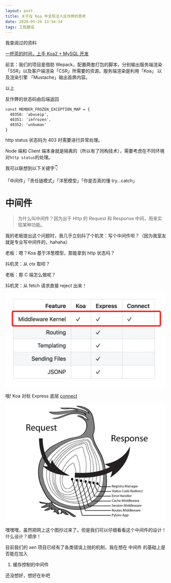 ```yaml
---
layout: post
title: 关于在 Koa 中全局注入反作弊的思考
date: 2020-05-26 13:54:14
tags: 工程建设
---
```

我查阅过的资料

[一杯茶的时间，上手 Koa2 + MySQL 开发](https://juejin.im/post/5ece2a1e6fb9a048021466b0?utm_source=gold_browser_extension)

前言：我们的项目是借助 Wepack，配置两套打包的脚本，分别输出服务端渲染「SSR」以及客户端渲染「CSR」所需要的资源。服务端渲染是利用「Koa」 以及渲染引擎 「Mustache」输出首屏内容。

以上

反作弊的状态码由后端返回
```
const MEMBER_FROZEN_EXCEPTION_MAP = {
  40350: 'abuseip',
  40351: 'imfrozen',
  40352: 'unhuman'
}
```
http status 状态码为 403 时需要进行异常处理。

Node 端和 Client 端本身就是隔离的（所以有了同构技术），需要考虑在不同环境对`http status`的处理。

我可以联想到以下关键字👇

「中间件」「责任链模式」「洋葱模型」「你是否真的懂 try...catch」

# 中间件

> 为什么叫中间件？因为出于 Http 的 Request 和 Response 中间，用来实现某种功能。

我的老板提出这个问题时，我几乎立刻抖了个机灵：写个中间件呗？（因为我室友就是专业写中间件的，hahaha）

老板：嗯？Koa 基于洋葱模型，那能拿到 http 状态吗？

抖机灵：从 ctx 取呗？

老板：那 C 端怎么做呢？

抖机灵：从 fetch 请求直接 reject 出来！

<img src="/images/koa.png"  width="500px" />

哦! Koa 对标 Express 底层 [connect](https://github.com/senchalabs/connect)

<img src="/images/onion.png"  width="500px" />

嘿嘿嘿，虽然把网上这个图抄过来了。但是我们可以仔细看看这个中间件的设计！什么设计？顺序！

目前我们的 xen 项目已经有了各类错误上抛的机制，我在想在 中间件 的基础上是否能在加入

1. 缓存控制的中间件

还没想好，想好在补吧



